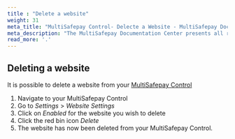```yaml
---
title : "Delete a website"
weight: 31
meta_title: "MultiSafepay Control- Delecte a Website - MultiSafepay Docs"
meta_description: "The MultiSafepay Documentation Center presents all relevant information about our Plugins and API. You can also find support pages for payment methods, tools and general questions as well as the contact details of our Support and Integration Teams."
read_more: '.'
---
```


## Deleting a website

It is possible to delete a website from your [MultiSafepay Control](https://merchant.multisafepay.com)

1. Navigate to your MultiSafepay Control
2. Go to _Settings_ > _Website Settings_
3. Click on _Enabled_ for the website you wish to delete
4. Click the red bin icon _Delete_
5. The website has now been deleted from your MultiSafepay Control.

